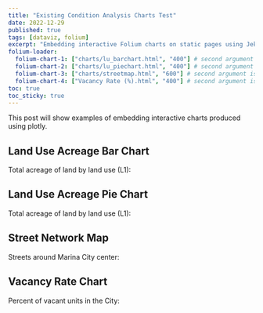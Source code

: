 ```yaml
---
title: "Existing Condition Analysis Charts Test"
date: 2022-12-29
published: true
tags: [dataviz, folium]
excerpt: "Embedding interactive Folium charts on static pages using Jekyll."
folium-loader:
  folium-chart-1: ["charts/lu_barchart.html", "400"] # second argument is the height
  folium-chart-2: ["charts/lu_piechart.html", "400"] # second argument is the height
  folium-chart-3: ["charts/streetmap.html", "600"] # second argument is the height
  folium-chart-4: ["Vacancy Rate (%).html", "400"] # second argument is the height
toc: true
toc_sticky: true
---
```


This post will show examples of embedding interactive charts produced using plotly.

## Land Use Acreage Bar Chart

Total acreage of land by land use (L1):

<div id="folium-chart-1"></div>

## Land Use Acreage Pie Chart

Total acreage of land by land use (L1):

<div id="folium-chart-2"></div>

## Street Network Map

Streets around Marina City center:

<div id="folium-chart-3"></div>

## Vacancy Rate Chart

Percent of vacant units in the City:

<div id="folium-chart-4"></div>

